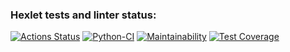 ### Hexlet tests and linter status:
[![Actions Status](https://github.com/Dm1triiSmirnov/python-project-lvl3/workflows/hexlet-check/badge.svg)](https://github.com/Dm1triiSmirnov/python-project-lvl3/actions)
[![Python-CI](https://github.com/Dm1triiSmirnov/python-project-lvl3/actions/workflows/Python-CI/badge.svg)](https://github.com/Dm1triiSmirnov/python-project-lvl3/actions/workflows/pyci.yml)
[![Maintainability](https://api.codeclimate.com/v1/badges/faa6a8a412ceb014b426/maintainability)](https://codeclimate.com/github/Dm1triiSmirnov/python-project-lvl3/maintainability)
[![Test Coverage](https://api.codeclimate.com/v1/badges/faa6a8a412ceb014b426/test_coverage)](https://codeclimate.com/github/Dm1triiSmirnov/python-project-lvl3/test_coverage)